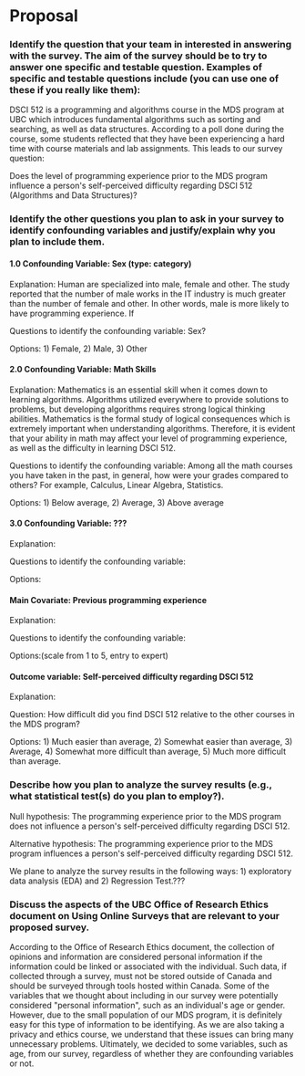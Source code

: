 # Proposal

### Identify the question that your team in interested in answering with the survey. The aim of the survey should be to try to answer one specific and testable question. Examples of specific and testable questions include (you can use one of these if you really like them):

DSCI 512 is a programming and algorithms course in the MDS program at UBC which introduces fundamental algorithms such as sorting and searching, as well as data structures. According to a poll done during the course, some students reflected that they have been experiencing a hard time with course materials and lab assignments. This leads to our survey question:

Does the level of programming experience prior to the MDS program influence a person's self-perceived difficulty regarding DSCI 512 (Algorithms and Data Structures)?

### Identify the other questions you plan to ask in your survey to identify confounding variables and justify/explain why you plan to include them.

#### 1.0 Confounding Variable: Sex (type: category)

Explanation: Human are specialized into male, female and other. The study reported that the number of male works in the IT industry is much greater than the number of female and other. In other words, male is more likely to have programming experience. If

Questions to identify the confounding variable: Sex?

Options: 1) Female, 2) Male, 3) Other

#### 2.0 Confounding Variable: Math Skills

Explanation: Mathematics is an essential skill when it comes down to learning algorithms. Algorithms utilized everywhere to provide solutions to problems, but developing algorithms requires strong logical thinking abilities. Mathematics is the formal study of logical consequences which is extremely important when understanding algorithms. Therefore, it is evident that your ability in math may affect your level of programming experience, as well as the difficulty in learning DSCI 512. 

Questions to identify the confounding variable: Among all the math courses you have taken in the past, in general, how were your grades compared to others? For example, Calculus, Linear Algebra, Statistics.

Options: 1) Below average, 2) Average, 3) Above average

#### 3.0 Confounding Variable: ???

Explanation:

Questions to identify the confounding variable:

Options:


#### Main Covariate: Previous programming experience

Explanation:

Questions to identify the confounding variable:

Options:(scale from 1 to 5, entry to expert)

#### Outcome variable: Self-perceived difficulty regarding DSCI 512

Explanation:

Question: How difficult did you find DSCI 512 relative to the other courses in the MDS program?

Options: 1) Much easier than average, 2) Somewhat easier than average, 3) Average, 4) Somewhat more difficult than average, 5) Much more difficult than average.

### Describe how you plan to analyze the survey results (e.g., what statistical test(s) do you plan to employ?).

Null hypothesis: The programming experience prior to the MDS program does not influence a person's self-perceived difficulty regarding DSCI 512.

Alternative hypothesis: The programming experience prior to the MDS program influences a person's self-perceived difficulty regarding DSCI 512.

We plane to analyze the survey results in the following ways: 1) exploratory data analysis (EDA)
and 2) Regression Test.???

### Discuss the aspects of the UBC Office of Research Ethics document on Using Online Surveys that are relevant to your proposed survey.

According to the Office of Research Ethics document, the collection of opinions and information are considered personal information if the information could be linked or associated with the individual. Such data, if collected through a survey, must not be stored outside of Canada and should be surveyed through tools hosted within Canada. Some of the variables that we thought about including in our survey were potentially considered "personal information", such as an individual's age or gender. However, due to the small population of our MDS program, it is definitely easy for this type of information to be identifying. As we are also taking a privacy and ethics course, we understand that these issues can bring many unnecessary problems. Ultimately, we decided to some variables, such as age, from our survey, regardless of whether they are confounding variables or not.
